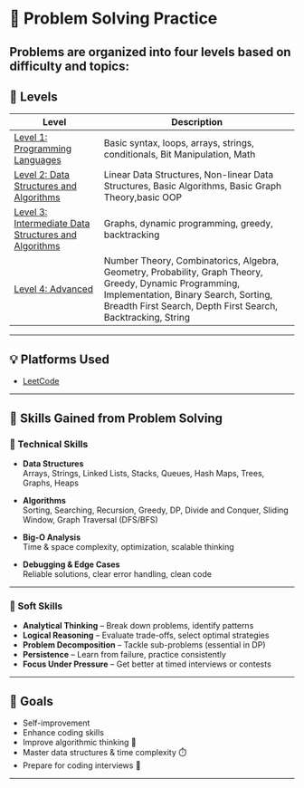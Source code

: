 # 🧠 Problem Solving Practice

Problems are organized into **four levels** based on difficulty and topics:
---

## 🚀 Levels



| Level | Description |
|-------|-------------|
| [Level 1: Programming Languages](https://github.com/Ahmed-Saleh-Hanafi/my-portfolio/blob/main/problem-solving/level-1-Programming%20Languages/README.md)     | Basic syntax, loops, arrays, strings, conditionals, Bit Manipulation, Math |
| [Level 2: Data Structures and Algorithms](./level-2-intermediate) | Linear Data Structures, Non-linear Data Structures, Basic Algorithms, Basic Graph Theory,basic OOP |
| [Level 3: Intermediate Data Structures and Algorithms](./level-3-advanced)     | Graphs, dynamic programming, greedy, backtracking |
| [Level 4: Advanced](./level-4-expert)         | Number Theory, Combinatorics, Algebra, Geometry, Probability, Graph Theory, Greedy, Dynamic Programming, Implementation, Binary Search, Sorting, Breadth First Search, Depth First Search, Backtracking, String |

---

## 💡 Platforms Used

- [LeetCode](https://leetcode.com/)

---
## 🧠 Skills Gained from Problem Solving

### 🔹 Technical Skills

- **Data Structures**  
  Arrays, Strings, Linked Lists, Stacks, Queues, Hash Maps, Trees, Graphs, Heaps

- **Algorithms**  
  Sorting, Searching, Recursion, Greedy, DP, Divide and Conquer, Sliding Window, Graph Traversal (DFS/BFS)

- **Big-O Analysis**  
  Time & space complexity, optimization, scalable thinking

- **Debugging & Edge Cases**  
  Reliable solutions, clear error handling, clean code

---

### 🔹 Soft Skills

- **Analytical Thinking** – Break down problems, identify patterns  
- **Logical Reasoning** – Evaluate trade-offs, select optimal strategies  
- **Problem Decomposition** – Tackle sub-problems (essential in DP)  
- **Persistence** – Learn from failure, practice consistently  
- **Focus Under Pressure** – Get better at timed interviews or contests

---
## 📌 Goals

- Self-improvement
- Enhance coding skills
- Improve algorithmic thinking 🧩
- Master data structures & time complexity ⏱️  
- Prepare for coding interviews 💼  
 
---


